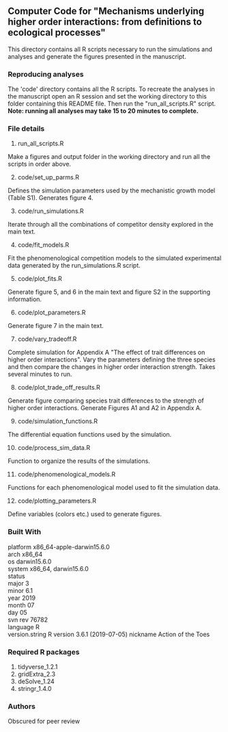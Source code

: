 ## Computer Code for "Mechanisms underlying higher order interactions: from definitions to ecological processes"

This directory contains all R scripts necessary to run the simulations and analyses and generate the figures presented in the manuscript. 

### Reproducing analyses 

The 'code' directory contains all the R scripts. To recreate the analyses in the manuscript open an R session and set the working directory to this folder  containing this README file.  Then run the "run_all_scripts.R" script. **Note: running all analyses may take 15 to 20 minutes to complete.**

### File details 

1. run_all_scripts.R

  Make a figures and output folder in the working directory and run all the scripts in order above. 

2. code/set_up_parms.R 

  Defines the simulation parameters used by the mechanistic growth model (Table S1). Generates figure 4. 

3. code/run_simulations.R

  Iterate through all the combinations of competitor density explored in the main text. 
  
4. code/fit_models.R 

  Fit the phenomenological competition models to the simulated experimental data generated by the run_simulations.R script. 

5. code/plot_fits.R
  
  Generate figure 5, and 6 in the main text and figure S2 in the supporting information. 
  
6. code/plot_parameters.R

  Generate figure 7 in the main text. 

7. code/vary_tradeoff.R 

  Complete simulation for Appendix A "The effect of trait differences on higher order interactions". Vary the parameters defining the three species and then compare the changes in higher order interaction strength. Takes several minutes to run.  
  
8. code/plot_trade_off_results.R

  Generate figure comparing species trait differences to the strength of higher order interactions. Generate Figures A1 and A2 in Appendix A.  

9. code/simulation_functions.R 

  The differential equation functions used by the simulation. 

10. code/process_sim_data.R 

  Function to organize the results of the simulations. 
  
11. code/phenomenological_models.R 
  
  Functions for each phenomenological model used to fit the simulation data. 
  
12. code/plotting_parameters.R
  
  Define variables (colors etc.) used to generate figures. 
  
### Built With 

platform       x86_64-apple-darwin15.6.0   
arch           x86_64                      
os             darwin15.6.0                
system         x86_64, darwin15.6.0        
status                                     
major          3                           
minor          6.1                         
year           2019                        
month          07                          
day            05                          
svn rev        76782                       
language       R                           
version.string R version 3.6.1 (2019-07-05)
nickname       Action of the Toes   

### Required R packages 

1. tidyverse_1.2.1
2. gridExtra_2.3   
3. deSolve_1.24   
4. stringr_1.4.0  

### Authors 

Obscured for peer review 






